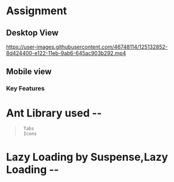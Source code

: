 # Assignment

## Desktop View

https://user-images.githubusercontent.com/46748114/125132852-8d424400-e122-11eb-9ab6-645ac903b292.mp4


## Mobile view





### Key Features
 # Ant Library used --
>      Tabs
>      Icons
# Lazy Loading by Suspense,Lazy Loading --

